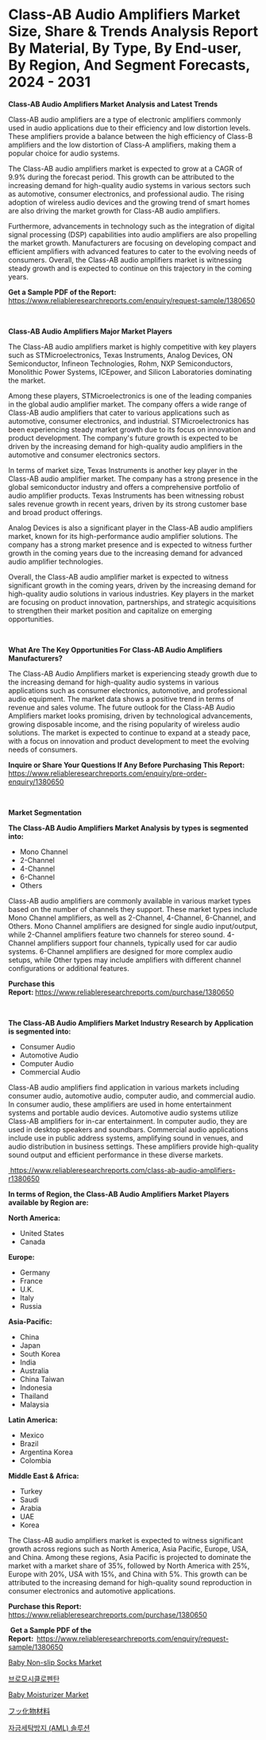<p><h1>Class-AB Audio Amplifiers Market Size, Share & Trends Analysis Report By Material, By Type, By End-user, By Region, And Segment Forecasts, 2024 - 2031</h1></p><p><strong>Class-AB Audio Amplifiers Market Analysis and Latest Trends</strong></p>
<p><p>Class-AB audio amplifiers are a type of electronic amplifiers commonly used in audio applications due to their efficiency and low distortion levels. These amplifiers provide a balance between the high efficiency of Class-B amplifiers and the low distortion of Class-A amplifiers, making them a popular choice for audio systems.</p><p>The Class-AB audio amplifiers market is expected to grow at a CAGR of 9.9% during the forecast period. This growth can be attributed to the increasing demand for high-quality audio systems in various sectors such as automotive, consumer electronics, and professional audio. The rising adoption of wireless audio devices and the growing trend of smart homes are also driving the market growth for Class-AB audio amplifiers.</p><p>Furthermore, advancements in technology such as the integration of digital signal processing (DSP) capabilities into audio amplifiers are also propelling the market growth. Manufacturers are focusing on developing compact and efficient amplifiers with advanced features to cater to the evolving needs of consumers. Overall, the Class-AB audio amplifiers market is witnessing steady growth and is expected to continue on this trajectory in the coming years.</p></p>
<p><strong>Get a Sample PDF of the Report:&nbsp;</strong> <a href="https://www.reliableresearchreports.com/enquiry/request-sample/1380650">https://www.reliableresearchreports.com/enquiry/request-sample/1380650</a></p>
<p>&nbsp;</p>
<p><strong>Class-AB Audio Amplifiers Major Market Players</strong></p>
<p><p>The Class-AB audio amplifiers market is highly competitive with key players such as STMicroelectronics, Texas Instruments, Analog Devices, ON Semiconductor, Infineon Technologies, Rohm, NXP Semiconductors, Monolithic Power Systems, ICEpower, and Silicon Laboratories dominating the market.</p><p>Among these players, STMicroelectronics is one of the leading companies in the global audio amplifier market. The company offers a wide range of Class-AB audio amplifiers that cater to various applications such as automotive, consumer electronics, and industrial. STMicroelectronics has been experiencing steady market growth due to its focus on innovation and product development. The company's future growth is expected to be driven by the increasing demand for high-quality audio amplifiers in the automotive and consumer electronics sectors.</p><p>In terms of market size, Texas Instruments is another key player in the Class-AB audio amplifier market. The company has a strong presence in the global semiconductor industry and offers a comprehensive portfolio of audio amplifier products. Texas Instruments has been witnessing robust sales revenue growth in recent years, driven by its strong customer base and broad product offerings.</p><p>Analog Devices is also a significant player in the Class-AB audio amplifiers market, known for its high-performance audio amplifier solutions. The company has a strong market presence and is expected to witness further growth in the coming years due to the increasing demand for advanced audio amplifier technologies.</p><p>Overall, the Class-AB audio amplifier market is expected to witness significant growth in the coming years, driven by the increasing demand for high-quality audio solutions in various industries. Key players in the market are focusing on product innovation, partnerships, and strategic acquisitions to strengthen their market position and capitalize on emerging opportunities.</p></p>
<p>&nbsp;</p>
<p><strong>What Are The Key Opportunities For Class-AB Audio Amplifiers Manufacturers?</strong></p>
<p><p>The Class-AB Audio Amplifiers market is experiencing steady growth due to the increasing demand for high-quality audio systems in various applications such as consumer electronics, automotive, and professional audio equipment. The market data shows a positive trend in terms of revenue and sales volume. The future outlook for the Class-AB Audio Amplifiers market looks promising, driven by technological advancements, growing disposable income, and the rising popularity of wireless audio solutions. The market is expected to continue to expand at a steady pace, with a focus on innovation and product development to meet the evolving needs of consumers.</p></p>
<p><strong>Inquire or Share Your Questions If Any Before Purchasing This Report:</strong> <a href="https://www.reliableresearchreports.com/enquiry/pre-order-enquiry/1380650">https://www.reliableresearchreports.com/enquiry/pre-order-enquiry/1380650</a></p>
<p>&nbsp;</p>
<p><strong>Market Segmentation</strong></p>
<p><strong>The Class-AB Audio Amplifiers Market Analysis by types is segmented into:</strong></p>
<p><ul><li>Mono Channel</li><li>2-Channel</li><li>4-Channel</li><li>6-Channel</li><li>Others</li></ul></p>
<p><p>Class-AB audio amplifiers are commonly available in various market types based on the number of channels they support. These market types include Mono Channel amplifiers, as well as 2-Channel, 4-Channel, 6-Channel, and Others. Mono Channel amplifiers are designed for single audio input/output, while 2-Channel amplifiers feature two channels for stereo sound. 4-Channel amplifiers support four channels, typically used for car audio systems. 6-Channel amplifiers are designed for more complex audio setups, while Other types may include amplifiers with different channel configurations or additional features.</p></p>
<p><strong>Purchase this Report:&nbsp;</strong><a href="https://www.reliableresearchreports.com/purchase/1380650">https://www.reliableresearchreports.com/purchase/1380650</a></p>
<p>&nbsp;</p>
<p><strong>The Class-AB Audio Amplifiers Market Industry Research by Application is segmented into:</strong></p>
<p><ul><li>Consumer Audio</li><li>Automotive Audio</li><li>Computer Audio</li><li>Commercial Audio</li></ul></p>
<p><p>Class-AB audio amplifiers find application in various markets including consumer audio, automotive audio, computer audio, and commercial audio. In consumer audio, these amplifiers are used in home entertainment systems and portable audio devices. Automotive audio systems utilize Class-AB amplifiers for in-car entertainment. In computer audio, they are used in desktop speakers and soundbars. Commercial audio applications include use in public address systems, amplifying sound in venues, and audio distribution in business settings. These amplifiers provide high-quality sound output and efficient performance in these diverse markets.</p></p>
<p><a href="https://www.reliableresearchreports.com/class-ab-audio-amplifiers-r1380650">&nbsp;https://www.reliableresearchreports.com/class-ab-audio-amplifiers-r1380650</a></p>
<p><strong>In terms of Region, the Class-AB Audio Amplifiers Market Players available by Region are:</strong></p>
<p>
    <p> <strong> North America: </strong>
        <ul>
            <li>United States</li>
            <li>Canada</li>
        </ul>
        </p> 
    <p> <strong> Europe: </strong>
        <ul>
            <li>Germany</li>
            <li>France</li>
            <li>U.K.</li>
            <li>Italy</li>
            <li>Russia</li>
        </ul>
        </p> 
    <p> <strong> Asia-Pacific: </strong>
        <ul>
            <li>China</li>
            <li>Japan</li>
            <li>South Korea</li>
            <li>India</li>
            <li>Australia</li>
            <li>China Taiwan</li>
            <li>Indonesia</li>
            <li>Thailand</li>
            <li>Malaysia</li>
        </ul>
        </p> 
    <p> <strong> Latin America: </strong>
        <ul>
            <li>Mexico</li>
            <li>Brazil</li>
            <li>Argentina Korea</li>
            <li>Colombia</li>
        </ul>
        </p> 
    <p> <strong> Middle East & Africa: </strong>
        <ul>
            <li>Turkey</li>
            <li>Saudi</li>
            <li>Arabia</li>
            <li>UAE</li>
            <li>Korea</li>
        </ul>
    </p>
    </p>
<p><p>The Class-AB audio amplifiers market is expected to witness significant growth across regions such as North America, Asia Pacific, Europe, USA, and China. Among these regions, Asia Pacific is projected to dominate the market with a market share of 35%, followed by North America with 25%, Europe with 20%, USA with 15%, and China with 5%. This growth can be attributed to the increasing demand for high-quality sound reproduction in consumer electronics and automotive applications.</p></p>
<p><strong>Purchase this Report: </strong><a href="https://www.reliableresearchreports.com/purchase/1380650">https://www.reliableresearchreports.com/purchase/1380650</a></p>
<p>&nbsp;<strong>Get a Sample PDF of the Report:&nbsp;&nbsp;</strong><a href="https://www.reliableresearchreports.com/enquiry/request-sample/1380650">https://www.reliableresearchreports.com/enquiry/request-sample/1380650</a></p>
<p><strong></strong></p>
<p><p><a href="https://github.com/lamhaoka57/Market-Research-Report-List-1/blob/main/baby-non-slip-socks-market.md">Baby Non-slip Socks Market</a></p><p><a href="https://github.com/risastia4/Market-Research-Report-List-1/blob/main/9031554157069.md">브로모시클로펜탄</a></p><p><a href="https://github.com/dancokkoe288/Market-Research-Report-List-1/blob/main/baby-moisturizer-market.md">Baby Moisturizer Market</a></p><p><a href="https://github.com/avwofrml53535/Market-Research-Report-List-2/blob/main/9619161147858.md">フッ化物材料</a></p><p><a href="https://medium.com/@luffiazaza/%EA%B8%80%EB%A1%9C%EB%B2%8C-%EB%8C%80%EB%9F%89-%EC%9E%90%EA%B8%88-%EC%84%B8%ED%83%81-aml-%EC%86%94%EB%A3%A8%EC%85%98-%EC%8B%9C%EC%9E%A5-%EC%84%B9%ED%84%B0-%EC%9C%A0%ED%98%95-%EC%9D%91%EC%9A%A9-%ED%94%84%EB%A1%9C%EA%B7%B8%EB%9E%A8-%EC%8B%9C%EC%9E%A5-%ED%94%8C%EB%A0%88%EC%9D%B4%EC%96%B4-%EC%A0%84%EB%9E%B5-%EC%A7%80%EC%97%AD-%EC%84%B1%EC%9E%A5-%ED%86%B5%EC%B0%B0-%EB%B0%8F-%EB%AF%B8%EB%9E%98-%EC%A0%84%EB%A7%9D-2024-2031-945aab3c6f48">자금세탁방지 (AML) 솔루션</a></p></p>